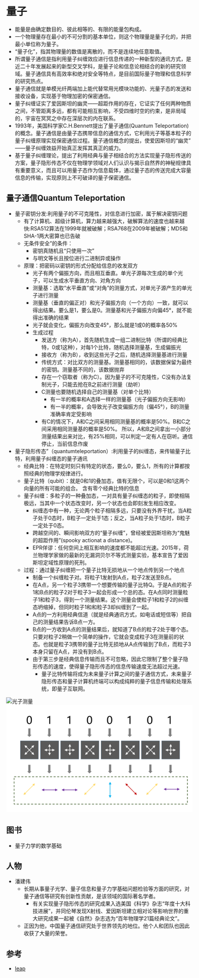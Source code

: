 # 量子

* 能量是由确定数目的、彼此相等的、有限的能量包构成。
* 一个物理量存在最小的不可分割的基本单位，则这个物理量是量子化的，并把最小单位称为量子。
* “量子化”，指其物理量的数值是离散的，而不是连续地任意取值。
* 所谓量子通信是指利用量子纠缠效应进行信息传递的一种新型的通讯方式，是近二十年发展起来的新型交叉学科，是量子论和信息论相结合的新的研究领域。量子通信具有高效率和绝对安全等特点，是目前国际量子物理和信息科学的研究热点。
* 量子通信就是单模光纤两端加上能代替常用光模块功能的、光量子态的发送和接收设备，实现基于物理加密的保密通信。
* 量子纠缠证实了爱因斯坦的幽灵——超距作用的存在，它证实了任何两种物质之间，不管距离多远，都有可能相互影响，不受四维时空的约束，是非局域的，宇宙在冥冥之中存在深层次的内在联系。
* 1993年，美国科学家C.H.Bennett提出了量子通信(Quantum Teleportation)的概念。量子通信是由量子态携带信息的通信方式，它利用光子等基本粒子的量子纠缠原理实现保密通信过程。量子通信概念的提出，使爱因斯坦的“幽灵” ——量子纠缠效益开始真正发挥其真正的威力。
* 基于量子纠缠理论，提出了利用经典与量子相结合的方法实现量子隐形传送的方案，量子隐形传态不仅在物理学领域对人们认识与揭示自然界的神秘规律具有重要意义，而且可以用量子态作为信息载体，通过量子态的传送完成大容量信息的传输，实现原则上不可破译的量子保密通信。

## 量子通信Quantum Teleportation

* 量子密钥分发:利用量子的不可克隆性，对信息进行加密，属于解决密钥问题
  - 有了计算机、超级计算机，算力越来越强大，破解算法的速度也越来越快:RSA512算法在1999年就被破解；RSA768在2009年被破解；MD5和SHA-1两大密算也已告破
  - 无条件安全”的条件：
    + 密钥真随机且“只使用一次” 
    + 与明文等长且按位进行二进制异或操作
  - 原理：把密码以密钥的形式分配给信息的收发双方
    + 光子有两个偏振方向，而且相互垂直。单光子源每次生成的单个光子，可以生成水平垂直方向、对角方向
    + 测量基：选取“水平垂直”或“对角”的测量方式，对单光子源产生的单光子进行测量
    + 测量基（垂直的偏正对）和光子偏振方向（一个方向）一致，就可以得出结果。要么是1，要么是0。测量基和光子偏振方向偏45°，就不能得出准确的结果
    + 光子就会变化，偏振方向改变45°，那么就是1或0的概率各50%
    + 生成过程
      * 发送方（称为A），首先随机生成一组二进制比特（所谓的经典比特，0或1这种），对每1个比特，随机选择测量基，生成偏振光
      * 接收方（称为B），收到这些光子之后，随机选择测量基进行测量
      * 传统方式：对比双方的测量基。测量基相同的，该数据保留为最终的密钥。测量基不同的，该数据抛弃
      * 存在一个窃取者（称为C）。因为量子的不可克隆性，C没有办法复制光子，只能去抢在B之前进行测量（劫听）
      * C测量也要随机选择自己的测量基（对单个比特）
        - 有一半的概率和A选择一样的测量基（光子偏振方向无影响）
        - 有一半的概率，会导致光子改变偏振方向（偏45°），B的测量准确率肯定受影响
      * 有C的情况下，A和C之间采用相同测量基的概率是50%。B和C之间采用相同测量基的概率是50%。 所以，A和B之间拿出一小部分测量结果出来对比，有25%相同，可以判定一定有人在窃听。通信停止，当前信息作废
* 量子隐形传态”（quantumteleportation）:利用量子的纠缠态，来传输量子比特，利用量子纠缠态的量子通讯
  - 经典比特：在特定时刻只有特定的状态，要么0，要么1，所有的计算都按照经典的物理学规律进行。
  - 量子比特（qubit）：就是0和1的叠加态，值有无限个，可以是0和1这两个向量的所有可能的组合。 含有零个经典比特的信息
  - 量子纠缠：多粒子的一种叠加态，一对具有量子纠缠态的粒子，即使相隔极远，当其中一个状态改变时，另一个状态也会即刻发生相应改变。
    + 纠缠态中有一种，无论两个粒子相隔多远，只要没有外界干扰，当A粒子处于0态时，B粒子一定处于1态；反之，当A粒子处于1态时，B粒子一定处于0态。
    + 跨越空间的、瞬间影响双方的“量子纠缠”，曾经被爱因斯坦称为“鬼魅的超距作用”(spooky actionat a distance)。
    + EPR佯谬：任何空间上相互影响的速度都不能超过光速。2015年，荷兰物理学家做的最新的无漏洞贝尔不等式测量实验，基本宣告了爱因斯坦定域性原理的死刑。
  - 过程：通过量子纠缠把一个量子比特无损地从一个地点传到另一个地点
    + 制备一个纠缠粒子对。将粒子1发射到A点，粒子2发送至B点。
    + 在A点，另一个粒子3携带一个想要传输的量子比特Q。于是A点的粒子1和B点的粒子2对于粒子3一起会形成一个总的态。在A点同时测量粒子1和粒子3，得到一个测量结果。这个测量会使粒子1和粒子2的纠缠态坍缩掉，但同时粒子1和和粒子3却纠缠到了一起。
    + A点的一方利用经典信道（就是经典通讯方式，如电话或短信等）把自己的测量结果告诉B点一方。
    + B点的一方收到A点的测量结果后，就知道了B点的粒子2处于哪个态。只要对粒子2稍做一个简单的操作，它就会变成粒子3在测量前的状态。也就是粒子3携带的量子比特无损地从A点传输到了B点，而粒子3本身只留在A点，并没有到B点。
    + 由于第三步是经典信息传输而且不可忽略，因此它限制了整个量子隐形传态的速度，使得量子隐形传态的信息传输速度无法超过光速。
      * 量子比特传输将成为未来量子计算之间的量子通信方式，未来量子隐形传态和量子计算机终端可以构成纯粹的量子信息传输和处理系统，即量子互联网。

![光子测量](../_static/quatum.jpg "Optional title")
![编码](../_static/quantum_1.png "Optional title")

## 图书

* 量子力学的数学基础

## 人物

* 潘建伟
  - 长期从事量子光学、量子信息和量子力学基础问题检验等方面的研究，对量子通信等研究有创新性贡献，是该领域的国际著名学者。
    - 有关实现量子隐形传态的研究成果入选美国《科学》杂志“年度十大科技进展”，并同伦琴发现X射线、爱因斯坦建立相对论等影响世界的重大研究成果一起被《自然》杂志选为“百年物理学21篇经典论文”。
  - 正因为他，中国量子通信研究处于世界领先的地位。他个人和团队也因此收获了大量的荣誉。

## 参考

* [leap](https://cloud.dwavesys.com/leap)
